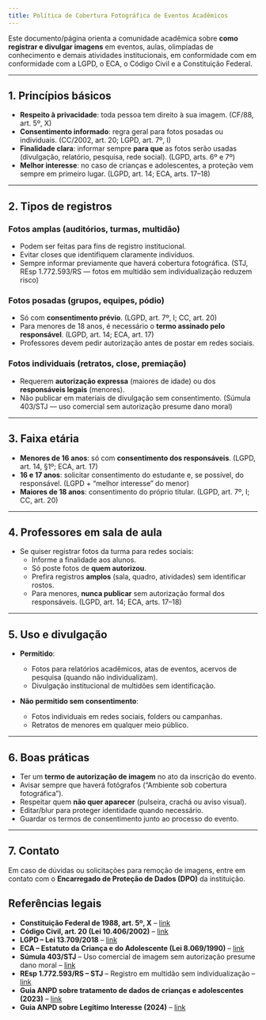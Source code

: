 ```yaml
---
title: Política de Cobertura Fotográfica de Eventos Acadêmicos
---
```


Este documento/página orienta a comunidade acadêmica sobre **como registrar e divulgar imagens** em eventos, aulas, olimpíadas de conhecimento e demais atividades institucionais, em conformidade com em conformidade com a LGPD, o ECA, o Código Civil e a Constituição Federal.

---

## 1. Princípios básicos

- **Respeito à privacidade**: toda pessoa tem direito à sua imagem. (CF/88, art. 5º, X)  
- **Consentimento informado**: regra geral para fotos posadas ou individuais. (CC/2002, art. 20; LGPD, art. 7º, I)
- **Finalidade clara**: informar sempre **para que** as fotos serão usadas (divulgação, relatório, pesquisa, rede social). (LGPD, arts. 6º e 7º)
- **Melhor interesse**: no caso de crianças e adolescentes, a proteção vem sempre em primeiro lugar. (LGPD, art. 14; ECA, arts. 17–18)

---

## 2. Tipos de registros

### Fotos amplas (auditórios, turmas, multidão)
- Podem ser feitas para fins de registro institucional.  
- Evitar closes que identifiquem claramente indivíduos.  
- Sempre informar previamente que haverá cobertura fotográfica.
(STJ, REsp 1.772.593/RS — fotos em multidão sem individualização reduzem risco)

### Fotos posadas (grupos, equipes, pódio)
- Só com **consentimento prévio**. (LGPD, art. 7º, I; CC, art. 20)
- Para menores de 18 anos, é necessário o **termo assinado pelo responsável**. (LGPD, art. 14; ECA, art. 17)
- Professores devem pedir autorização antes de postar em redes sociais.  

### Fotos individuais (retratos, close, premiação)
- Requerem **autorização expressa** (maiores de idade) ou dos **responsáveis legais** (menores).  
- Não publicar em materiais de divulgação sem consentimento. (Súmula 403/STJ — uso comercial sem autorização presume dano moral)

---

## 3. Faixa etária

- **Menores de 16 anos**: só com **consentimento dos responsáveis**.  (LGPD, art. 14, §1º; ECA, art. 17)
- **16 e 17 anos**: solicitar consentimento do estudante e, se possível, do responsável. (LGPD + “melhor interesse” do menor)
- **Maiores de 18 anos**: consentimento do próprio titular. (LGPD, art. 7º, I; CC, art. 20) 

---

## 4. Professores em sala de aula

- Se quiser registrar fotos da turma para redes sociais:  
  - Informe a finalidade aos alunos.  
  - Só poste fotos de **quem autorizou**.  
  - Prefira registros **amplos** (sala, quadro, atividades) sem identificar rostos.  
  - Para menores, **nunca publicar** sem autorização formal dos responsáveis. (LGPD, art. 14; ECA, arts. 17–18)

---

## 5. Uso e divulgação

- **Permitido**:  
  - Fotos para relatórios acadêmicos, atas de eventos, acervos de pesquisa (quando não individualizam).  
  - Divulgação institucional de multidões sem identificação.  

- **Não permitido sem consentimento**:  
  - Fotos individuais em redes sociais, folders ou campanhas.  
  - Retratos de menores em qualquer meio público.  

---

## 6. Boas práticas

- Ter um **termo de autorização de imagem** no ato da inscrição do evento.  
- Avisar sempre que haverá fotógrafos (“Ambiente sob cobertura fotográfica”).  
- Respeitar quem **não quer aparecer** (pulseira, crachá ou aviso visual).  
- Editar/blur para proteger identidade quando necessário.  
- Guardar os termos de consentimento junto ao processo do evento.  

---

## 7. Contato

Em caso de dúvidas ou solicitações para remoção de imagens, entre em contato com o **Encarregado de Proteção de Dados (DPO)** da instituição.  

## Referências legais

- **Constituição Federal de 1988, art. 5º, X** – [link](http://www.planalto.gov.br/ccivil_03/constituicao/constituicao.htm)  
- **Código Civil, art. 20 (Lei 10.406/2002)** – [link](http://www.planalto.gov.br/ccivil_03/leis/2002/l10406.htm)  
- **LGPD – Lei 13.709/2018** – [link](http://www.planalto.gov.br/ccivil_03/_ato2015-2018/2018/lei/l13709.htm)  
- **ECA – Estatuto da Criança e do Adolescente (Lei 8.069/1990)** – [link](http://www.planalto.gov.br/ccivil_03/leis/l8069.htm)  
- **Súmula 403/STJ** – Uso comercial de imagem sem autorização presume dano moral – [link](https://ww2.stj.jus.br/processo/jurisprudencia/sumula/?num_sumula=403)  
- **REsp 1.772.593/RS – STJ** – Registro em multidão sem individualização – [link](https://ww2.stj.jus.br/processo/revista/documento/mediado/?componente=ITA&sequencial=1745115)  
- **Guia ANPD sobre tratamento de dados de crianças e adolescentes (2023)** – [link](https://www.gov.br/anpd/pt-br/assuntos/noticias/anpd-publica-guia-orientativo-sobre-o-tratamento-de-dados-pessoais-de-criancas-e-adolescentes)  
- **Guia ANPD sobre Legítimo Interesse (2024)** – [link](https://www.gov.br/anpd/pt-br/assuntos/noticias/anpd-divulga-guia-sobre-legitimo-interesse)  
